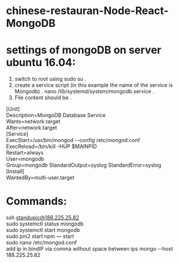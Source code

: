 # chinese-restauran-Node-React-MongoDB
# settings of mongoDB on server ubuntu 16.04: 
1. switch to root using sudo su . 
2. create a service script (in this example the name of the service is Mongodb) . 
nano /lib/systemd/system/mongodb.service . 
3. File content should be . 

[Unit]  
Description=MongoDB Database Service  
Wants=network.target  
After=network.target  
[Service]  
ExecStart=/usr/bin/mongod --config /etc/mongod.conf  
ExecReload=/bin/kill -HUP $MAINPID  
Restart=always  
User=mongodb  
Group=mongodb 
StandardOutput=syslog 
StandardError=syslog  
[Install]   
WantedBy=multi-user.target  
#  Commands:  
ssh standupic@188.225.25.82    
sudo systemctl status mongodb    
sudo systemctl start mongodb   
sudo pm2 start npm — start    
sudo nano /etc/mongod.conf    
add ip in bindIP via comma without space between ips
mongo --host 188.225.25.82
